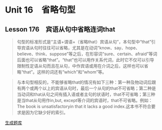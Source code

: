 ﻿ # Unit 16　省略句型
 ## Lesson 176　宾语从句中省略连词that
 
> 句型的标准形式是“主语+谓语+（省略that）宾语从句”，本句型中“that”引导宾语从句时往往可以省略，尤其是在动词“know、say、hope、believe、think、suppose”等之后，在形容词“sure、certain、afraid”等词后面也可以省略“that”。“that”也可以用作关系代词，此时它不仅可以引导限制性定语从句而且在从句，中作宾语或用在介词之后，这样也可以省略“that”。这样的词还有“which”和“whom”等。

> 与本句型相反的，不能够省略that的情况有如下三种：第一种及物动词后跟有两个或两个以上的宾语从句时，最后一个从句的that不可省略；第二种是当动词和that从句之间有插入语或者主句的状语时，that不可省略；第三种是当that从句用作in,but, except等介词的宾语时，that不可省略。例如：The book is unsatisfactoryin that it lacks a good index.这本书不符合要求是因为它缺少好的索引。


 [生成题库](./question/f176.json)